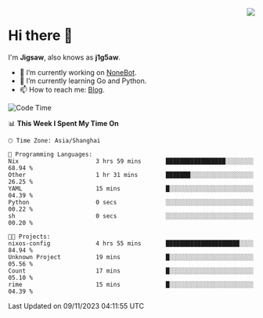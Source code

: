 <a href="#">
  <img align="right" src="https://github-readme-stats.vercel.app/api?username=j1g5awi&count_private=true&show_icons=true&title_color=80070B&text_color=B3B3B3&bg_color=212121&icon_color=80070B" />
</a>

# Hi there 👋

I'm **Jigsaw**, also knows as **j1g5aw**.

- 🔭 I’m currently working on [NoneBot](https://github.com/nonebot).
- 🌱 I’m currently learning Go and Python.
- 📫 How to reach me: [Blog](https://blog.maddestroyer.xyz/).

<!--START_SECTION:waka-->
![Code Time](http://img.shields.io/badge/Code%20Time-1%2C297%20hrs%2010%20mins-blue)

📊 **This Week I Spent My Time On** 

```text
🕑︎ Time Zone: Asia/Shanghai

💬 Programming Languages: 
Nix                      3 hrs 59 mins       █████████████████░░░░░░░░   68.94 % 
Other                    1 hr 31 mins        ███████░░░░░░░░░░░░░░░░░░   26.25 % 
YAML                     15 mins             █░░░░░░░░░░░░░░░░░░░░░░░░   04.39 % 
Python                   0 secs              ░░░░░░░░░░░░░░░░░░░░░░░░░   00.22 % 
sh                       0 secs              ░░░░░░░░░░░░░░░░░░░░░░░░░   00.20 % 

🐱‍💻 Projects: 
nixos-config             4 hrs 55 mins       █████████████████████░░░░   84.94 % 
Unknown Project          19 mins             █░░░░░░░░░░░░░░░░░░░░░░░░   05.56 % 
Count                    17 mins             █░░░░░░░░░░░░░░░░░░░░░░░░   05.10 % 
rime                     15 mins             █░░░░░░░░░░░░░░░░░░░░░░░░   04.39 % 
```


 Last Updated on 09/11/2023 04:11:55 UTC
<!--END_SECTION:waka-->
